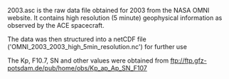 2003.asc is the raw data file obtained for 2003 from the NASA OMNI website. It contains high resolution (5 minute) geophysical information as observed by the ACE spacecraft.

The data was then structured into a netCDF file ('OMNI_2003_2003_high_5min_resolution.nc') for further use

The Kp, F10.7, SN and other values were obtained from  ftp://ftp.gfz-potsdam.de/pub/home/obs/Kp_ap_Ap_SN_F107
